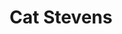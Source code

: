 ---
title: "Cat Stevens"
summary: "British singer/songwriter, born Steven Demetre Georgiou in London on July 21, 1948. His musical career was interrupted in 1969 when he contracted tuberculosis. Stevens converted to Islam in 1977, adopting the name Yusuf Islam the following year. Inducted into the Rock and Roll Hall of Fame 2014."
image: "cat-stevens.jpg"
apple_music_artist_url: "None"
wikipedia_url: "none"
---